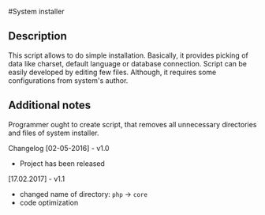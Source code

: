 #System installer

## Description
This script allows to do simple installation. Basically, it provides picking of data like charset, default language or database connection.
Script can be easily developed by editing few files. Although, it requires some configurations from system's author. 

## Additional notes
Programmer ought to create script, that removes all unnecessary directories and files of system installer.

Changelog
[02-05-2016] - v1.0
+ Project has been released

[17.02.2017] - v1.1
- changed name of directory: `php` -> `core`
- code optimization 